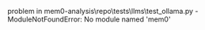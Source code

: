 problem in mem0-analysis\repo\tests\llms\test_ollama.py - ModuleNotFoundError: No module named 'mem0'
